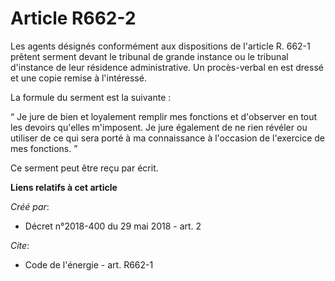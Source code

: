 # Article R662-2

Les agents désignés conformément aux dispositions de l'article R. 662-1 prêtent serment devant le tribunal de grande instance
ou le tribunal d'instance de leur résidence administrative. Un procès-verbal en est dressé et une copie remise à
l'intéressé. 

La formule du serment est la suivante : 

“ Je jure de bien et loyalement remplir mes fonctions et d'observer en tout les devoirs qu'elles m'imposent. Je jure
également de ne rien révéler ou utiliser de ce qui sera porté à ma connaissance à l'occasion de l'exercice de mes fonctions.
” 

Ce serment peut être reçu par écrit.

**Liens relatifs à cet article**

_Créé par_:

  - Décret n°2018-400 du 29 mai 2018 - art. 2

_Cite_:

  - Code de l'énergie - art. R662-1
